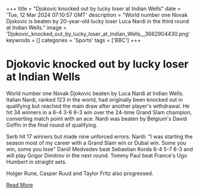 +++
title = "Djokovic knocked out by lucky loser at Indian Wells"
date = 'Tue, 12 Mar 2024 07:10:57 GMT'
description = "World number one Novak Djokovic is beaten by 20-year-old lucky loser Luca Nardi in the third round at Indian Wells."
image = 'Djokovic_knocked_out_by_lucky_loser_at_Indian_Wells__3662904430.png'
keywrods =  []
categories = 'Sports'
tags = ['BBC']
+++

# Djokovic knocked out by lucky loser at Indian Wells

World number one Novak Djokovic beaten by Luca Nardi at Indian Wells.
Italian Nardi, ranked 123 in the world, had originally been knocked out in qualifying but reached the main draw after another player<bb>'s withdrawal.
He hit 34 winners in a 6-4 3-6 6-3 win over the 24-time Grand Slam champion, converting match point with an ace.
Nardi was beaten by Belgium<bb>'s David Goffin in the final round of qualifying.

Serb hit 17 winners but made nine unforced errors.
Nardi: "I was starting the season most of my career with a Grand Slam win or Dubai win.
Some you win, some you lose" Daniil Medvedev beat Sebastian Korda 6-4 5-7 6-3 and will play Grigor Dimitrov in the next round.
Tommy Paul beat France<bb>'s Ugo Humbert in straight sets.

Holger Rune, Casper Ruud and Taylor Fritz also progressed.


[Read More](https://www.bbc.co.uk/sport/tennis/68541617)
